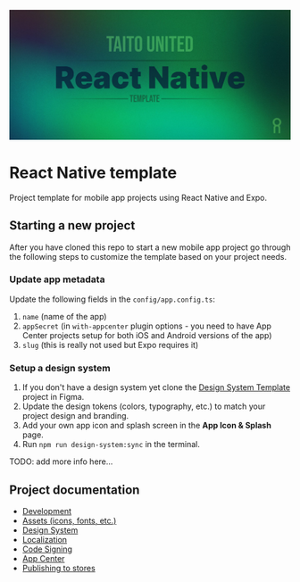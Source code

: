 <p align='center'>
  <img src="docs/banner.jpg" alt="Taito React Native Template banner image"/>
<p/>

# React Native template

Project template for mobile app projects using React Native and Expo.

## Starting a new project

After you have cloned this repo to start a new mobile app project go through the following steps to customize the template based on your project needs.

### Update app metadata

Update the following fields in the `config/app.config.ts`:

1. `name` (name of the app)
2. `appSecret` (in `with-appcenter` plugin options - you need to have App Center projects setup for both iOS and Android versions of the app)
3. `slug` (this is really not used but Expo requires it)

### Setup a design system

1. If you don't have a design system yet clone the [Design System Template](https://www.figma.com/file/vEO1Adp6j0nHiiq9BiexE1/Design-System-Template) project in Figma.
2. Update the design tokens (colors, typography, etc.) to match your project design and branding.
3. Add your own app icon and splash screen in the **App Icon & Splash** page.
4. Run `npm run design-system:sync` in the terminal.

TODO: add more info here...

## Project documentation

- [Development](/docs/DEVELOPMENT.md)
- [Assets (icons, fonts, etc.)](/docs/ASSETS.md)
- [Design System](/docs/DESIGN_SYSTEM.md)
- [Localization](/docs/LOCALIZATION.md)
- [Code Signing](/docs/CODE_SIGNING.md)
- [App Center](/docs/APP_CENTER.md)
- [Publishing to stores](/docs/PUBLISHING.md)
